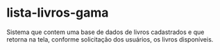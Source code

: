 # lista-livros-gama
Sistema que contem uma base de dados de livros cadastrados e que retorna na tela, conforme solicitação dos usuários, os livros disponíveis.
